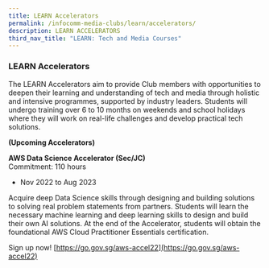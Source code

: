 ```yaml
---
title: LEARN Accelerators
permalink: /infocomm-media-clubs/learn/accelerators/
description: LEARN ACCELERATORS
third_nav_title: "LEARN: Tech and Media Courses"
---
```

### LEARN Accelerators
The LEARN Accelerators aim to provide Club members with opportunities to deepen their learning and understanding of tech and media through holistic and intensive programmes, supported by industry leaders. Students will undergo training over 6 to 10 months on weekends and school holidays where they will work on real-life challenges and develop practical tech solutions.

**(Upcoming Accelerators)**

**AWS Data Science Accelerator (Sec/JC)**<br>
Commitment: 110 hours 
* Nov 2022 to Aug 2023

Acquire deep Data Science skills through designing and building solutions to solving real problem statements from partners. Students will learn the necessary machine learning and deep learning skills to design and build their own AI solutions. At the end of the Accelerator, students will obtain the foundational AWS Cloud Practitioner Essentials certification.

Sign up now! [https://go.gov.sg/aws-accel22](https://go.gov.sg/aws-accel22)
